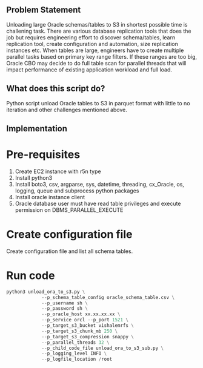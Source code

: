 
## Problem Statement
Unloading large Oracle schemas/tables to S3 in shortest possible time is challening task. There are various database replication tools that does the job but requires engineering effort to discover schema/tables, learn replication tool, create configuration and automation, size replication instances etc. When tables are large, engineers have to create multiple parallel tasks based on primary key range filters. If these ranges are too big, Oracle CBO may decide to do full table scan for parallel threads that will impact performance of existing application workload and full load.

## What does this script do?

Python script unload Oracle tables to S3 in parquet format with little to no iteration and other challenges mentioned above.

## Implementation

# Pre-requisites

1. Create EC2 instance with r5n type
2. Install python3
3. Install boto3, csv, argparse, sys, datetime, threading, cx_Oracle, os, logging, queue and subprocess python packages
4. Install oracle instance client
5. Oracle database user must have read table privileges and execute permission on DBMS_PARALLEL_EXECUTE

# Create configuration file

Create configuration file and list all schema tables.

# Run code

```python
python3 unload_ora_to_s3.py \
             --p_schema_table_config oracle_schema_table.csv \
             --p_username sh \
             --p_password sh \
             --p_oracle_host xx.xx.xx.xx \
             --p_service orcl --p_port 1521 \
             --p_target_s3_bucket vishalemrfs \
             --p_target_s3_chunk_mb 250 \
             --p_target_s3_compression snappy \
             --p_parallel_threads 32 \
             --p_child_code_file unload_ora_to_s3_sub.py \
             --p_logging_level INFO \
             --p_logfile_location /root
 ```

